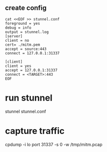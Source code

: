 ## create config
```
cat <<EOF >> stunnel.conf
foreground = yes
debug = info
output = stunnel.log
[server]
client = no
cert= ./mitm.pem
accept = source:443
connect = 127.0.0.1:31337

[client]
client = yes
accept = 127.0.0.1:31337
connect = <TARGET>:443
EOF
```
# run stunnel 
stunnel stunnel.conf
  
# capture traffic
  cpdump -i lo port 31337 -s 0 -w /tmp/mitm.pcap
